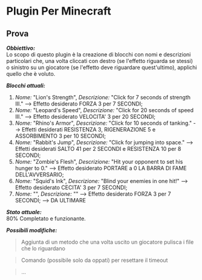 # Plugin Per Minecraft
## Prova

***Obbiettivo:*** <br>
Lo scopo di questo plugin è la creazione di blocchi con nomi e descrizioni particolari che, una volta cliccati con destro (se l'effetto riguarda se stessi) o sinistro su un giocatore (se l'effetto deve riguardare quest'ultimo), applichi quello che è voluto. <br>

***Blocchi attuali:*** <br>
1) *Nome:* "Lion's Strength", *Descrizione:* "Click for 7 seconds of strength III." --> Effetto desiderato FORZA 3 per 7 SECONDI; <br>
2) *Nome:* "Leopard's Speed", *Descrizione:* "Click for 20 seconds of speed III." --> Effetto desiderato VELOCITA' 3 per 20 SECONDI; <br>
3) *Nome:* "Rhino's Armor", *Descrizione:* "Click for 10 seconds of tanking." --> Effetti desiderati RESISTENZA 3, RIGENERAZIONE 5 e ASSORBIMENTO 3 per 10 SECONDI; <br>
4) *Nome:* "Rabbit's Jump", *Descrizione:* "Click for jumping into space." --> Effetti desiderati SALTO 41 per 2 SECONDI e RESISTENZA 10 per 8 SECONDI; <br>
5) *Nome:* "Zombie's Flesh", *Descrizione:* "Hit your opponent to set his hunger to 0." --> Effetto desiderato PORTARE a 0 LA BARRA DI FAME DELL'AVVERSARIO; <br>
6) *Nome:* "Squid's Ink", *Descrizione:* "Blind your enemies in one hit!" --> Effetto desiderato CECITA' 3 per 7 SECONDI; <br>
7) *Nome:* "", *Descrizione:* "" --> Effetto desiderato FORZA 3 per 7 SECONDI; --> DA ULTIMARE<br>

***Stato attuale:*** <br>
80% Completato e funzionante. <br>

***Possibili modifiche:*** <br>
> Aggiunta di un metodo che una volta uscito un giocatore pulisca i file che lo riguardano <br>

> Comando (possibile solo da oppati) per resettare il timeout <br>

> ...
